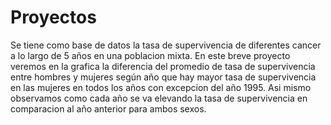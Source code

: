 # Proyectos
Se tiene como base de datos la tasa de supervivencia de diferentes cancer a lo largo de 5 años en una poblacion mixta.
En este breve proyecto veremos en la grafica la diferencia del promedio de tasa de supervivencia entre hombres y mujeres según año que hay mayor tasa de supervivencia en las mujeres en todos los años con excepcion del año 1995. Asi mismo observamos como cada año se va elevando la tasa de supervivencia en comparacion al año anterior para ambos sexos.  

